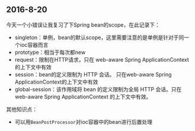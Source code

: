 ## 2016-8-20

今天一个小错误让我复习了下Spring bean的scope，在此记录下：

 - singleton：单例，bean的默认scope，这里需要注意的是单例是针对于同一个ioc容器而言
 - prototype：相当于每次都new
 - request：限制在HTTP请求，只在 web-aware Spring ApplicationContext 的上下文中有效
 - session：bean的定义限制为 HTTP 会话。 只在web-aware Spring ApplicationContext的上下文中有效
 - global-session：该作用域将 bean 的定义限制为全局 HTTP 会话。只在 web-aware Spring ApplicationContext 的上下文中有效。

其他知识点：

 - 可以用`BeanPostProcessor`对ioc容器中的bean进行后置处理
